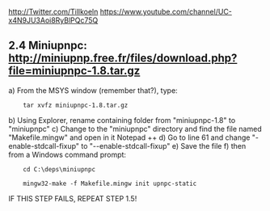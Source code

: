 http://Twitter.com/Tillkoeln 
https://www.youtube.com/channel/UC-x4N9JU3Aoi8RyBlPQc75Q 


2.4 Miniupnpc: http://miniupnp.free.fr/files/download.php?file=miniupnpc-1.8.tar.gz
--------------
a) From the MSYS window (remember that?), type:

		tar xvfz miniupnpc-1.8.tar.gz

b) Using Explorer, rename containing folder from "miniupnpc-1.8" to "miniupnpc"
c) Change to the "miniupnpc" directory and find the file named "Makefile.mingw" and open in it Notepad ++
d) Go to line 61 and change "-enable-stdcall-fixup" to "--enable-stdcall-fixup"
e) Save the file
f) then from a Windows command prompt:

		cd C:\deps\miniupnpc

		mingw32-make -f Makefile.mingw init upnpc-static

IF THIS STEP FAILS, REPEAT STEP 1.5!

